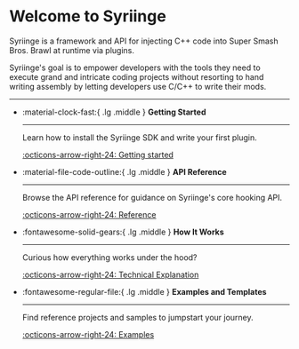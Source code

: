 # Welcome to Syriinge
Syriinge is a framework and API for injecting C++ code into Super Smash Bros. Brawl at runtime via plugins.

Syriinge's goal is to empower developers with the tools they need to execute grand and intricate coding projects without resorting to hand writing assembly by letting developers use C/C++ to write their mods.

---

<div class="grid cards" markdown>

-   :material-clock-fast:{ .lg .middle } __Getting Started__

    ---

    Learn how to install the Syriinge SDK and write your first plugin.

    [:octicons-arrow-right-24: Getting started](getting-started/quick-start.md)

-   :material-file-code-outline:{ .lg .middle } __API Reference__

    ---

    Browse the API reference for guidance on Syriinge's core hooking API.

    [:octicons-arrow-right-24: Reference](API/index.md)

-   :fontawesome-solid-gears:{ .lg .middle } __How It Works__

    ---

    Curious how everything works under the hood?

    [:octicons-arrow-right-24: Technical Explanation](#)

-   :fontawesome-regular-file:{ .lg .middle } __Examples and Templates__

    ---

    Find reference projects and samples to jumpstart your journey.

    [:octicons-arrow-right-24: Examples](Examples)

</div>